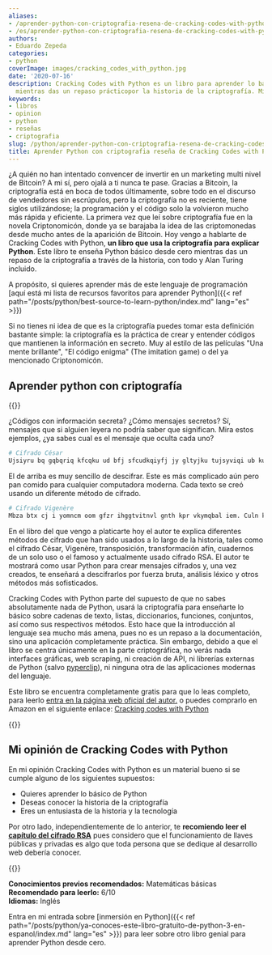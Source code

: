 ```yaml
---
aliases:
- /aprender-python-con-criptografia-resena-de-cracking-codes-with-python
- /es/aprender-python-con-criptografia-resena-de-cracking-codes-with-python/
authors:
- Eduardo Zepeda
categories:
- python
coverImage: images/cracking_codes_with_python.jpg
date: '2020-07-16'
description: Cracking Codes with Python es un libro para aprender lo básico de Python
  mientras das un repaso prácticopor la historia de la criptografía. Mi reseña aquí.
keywords:
- libros
- opinion
- python
- reseñas
- criptografia
slug: /python/aprender-python-con-criptografia-resena-de-cracking-codes-with-python/
title: Aprender Python con criptografia reseña de Cracking Codes with Python
---
```


¿A quién no han intentado convencer de invertir en un marketing multi nivel de Bitcoin? A mi sí, pero ojalá a ti nunca te pase. Gracias a Bitcoin, la criptografía está en boca de todos últimamente, sobre todo en el discurso de vendedores sin escrúpulos, pero la criptografía no es reciente, tiene siglos utilizándose; la programación y el código solo la volvieron mucho más rápida y eficiente. La primera vez que leí sobre criptografía fue en la novela Criptonomicón, donde ya se barajaba la idea de las criptomonedas desde mucho antes de la aparición de Bitcoin. Hoy vengo a hablarte de Cracking Codes with Python, **un libro que usa la criptografía para explicar Python**. Este libro te enseña Python básico desde cero mientras das un repaso de la criptografía a través de la historia, con todo y Alan Turing incluido.

A propósito, si quieres aprender más de este lenguaje de programación [aquí está mi lista de recursos favoritos para aprender Python]({{< ref path="/posts/python/best-source-to-learn-python/index.md" lang="es" >}})

Si no tienes ni idea de que es la criptografía puedes tomar esta definición bastante simple: la criptografía es la práctica de crear y entender códigos que mantienen la información en secreto. Muy al estilo de las películas "Una mente brillante", "El código enigma" (The imitation game) o del ya mencionado Criptonomicón.

## Aprender python con criptografía

{{<ad0>}}

¿Códigos con información secreta? ¿Cómo mensajes secretos? Sí, mensajes que si alguien leyera no podría saber que significan. Mira estos ejemplos, ¿ya sabes cual es el mensaje que oculta cada uno?

```python
# Cifrado César
Ujsiyru bq gqbqriq kfcqku ud bfj sfcudkqiyfj jy gltyjku tujsyviqi ub kuñkf
```

El de arriba es muy sencillo de descifrar. Este es más complicado aún pero pan comido para cualquier computadora moderna. Cada texto se creó usando un diferente método de cifrado.

```python
# Cifrado Vigenère
Mbza btx cj i yomncm oom gfzr ihggtvitnvl gnth kpr vkymqbal iem. Culn kpr qxs zv gnx wfuzkgnj.
```

En el libro del que vengo a platicarte hoy el autor te explica diferentes métodos de cifrado que han sido usados a lo largo de la historia, tales como el cifrado César, Vigenère, transposición, transformación afín, cuadernos de un solo uso o el famoso y actualmente usado cifrado RSA. El autor te mostrará como usar Python para crear mensajes cifrados y, una vez creados, te enseñará a descifrarlos por fuerza bruta, análisis léxico y otros métodos más sofisticados.

Cracking Codes with Python parte del supuesto de que no sabes absolutamente nada de Python, usará la criptografía para enseñarte lo básico sobre cadenas de texto, listas, diccionarios, funciones, conjuntos, así como sus respectivos métodos. Esto hace que la introducción al lenguaje sea mucho más amena, pues no es un repaso a la documentación, sino una aplicación completamente práctica. Sin embargo, debido a que el libro se centra únicamente en la parte criptográfica, no verás nada interfaces gráficas, web scraping, ni creación de API, ni librerías externas de Python (salvo [pyperclip](https://pypi.org/project/pyperclip/#?)), ni ninguna otra de las aplicaciones modernas del lenguaje.

Este libro se encuentra completamente gratis para que lo leas completo, para leerlo [entra en la página web oficial del autor.](http://inventwithpython.com/cracking/) o puedes comprarlo en Amazon en el siguiente enlace: [Cracking codes with Python](https://amzn.to/4n8EZk9#?)

{{<ad1>}}

## Mi opinión de Cracking Codes with Python

En mi opinión Cracking Codes with Python es un material bueno si se cumple alguno de los siguientes supuestos:

- Quieres aprender lo básico de Python
- Deseas conocer la historia de la criptografía
- Eres un entusiasta de la historia y la tecnología

Por otro lado, independientemente de lo anterior, te **recomiendo leer el [capítulo del cifrado RSA](http://inventwithpython.com/cracking/chapter23.html)** pues considero que el funcionamiento de llaves públicas y privadas es algo que toda persona que se dedique al desarrollo web debería conocer.

{{<ad2>}}

**Conocimientos previos recomendados:** Matemáticas básicas  
**Recomendado para leerlo:** 6/10  
**Idiomas:** Inglés

Entra en mi entrada sobre [inmersión en Python]({{< ref path="/posts/python/ya-conoces-este-libro-gratuito-de-python-3-en-espanol/index.md" lang="es" >}}) para leer sobre otro libro genial para aprender Python desde cero.
